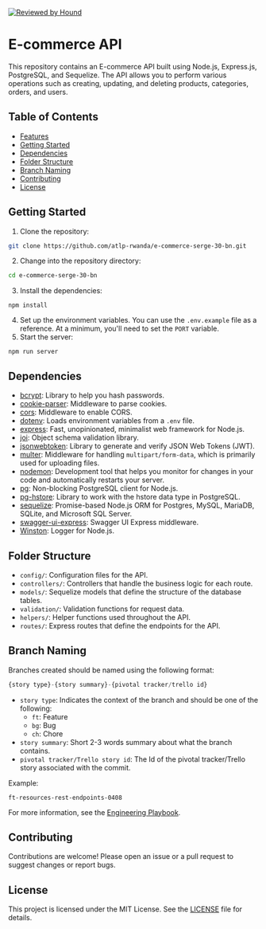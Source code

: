 [![Reviewed by Hound](https://img.shields.io/badge/Reviewed_by-Hound-8E64B0.svg)](https://houndci.com)

E-commerce API
===============

This repository contains an E-commerce API built using Node.js, Express.js, PostgreSQL, and Sequelize. The API allows you to perform various operations such as creating, updating, and deleting products, categories, orders, and users.

Table of Contents
-----------------

* [Features](#features)
* [Getting Started](#getting-started)
* [Dependencies](#dependencies)
* [Folder Structure](#folder-structure)
* [Branch Naming](#branch-naming)
* [Contributing](#contributing)
* [License](#license)


Getting Started
---------------

1. Clone the repository:
```bash
git clone https://github.com/atlp-rwanda/e-commerce-serge-30-bn.git
```
2. Change into the repository directory:
```bash
cd e-commerce-serge-30-bn
```
3. Install the dependencies:
```
npm install
```
4. Set up the environment variables. You can use the `.env.example` file as a reference. At a minimum, you'll need to set the `PORT` variable.
5. Start the server:
```
npm run server
```

Dependencies
------------

* [bcrypt](https://www.npmjs.com/package/bcrypt): Library to help you hash passwords.
* [cookie-parser](https://www.npmjs.com/package/cookie-parser): Middleware to parse cookies.
* [cors](https://www.npmjs.com/package/cors): Middleware to enable CORS.
* [dotenv](https://www.npmjs.com/package/dotenv): Loads environment variables from a `.env` file.
* [express](https://www.npmjs.com/package/express): Fast, unopinionated, minimalist web framework for Node.js.
* [joi](https://www.npmjs.com/package/joi): Object schema validation library.
* [jsonwebtoken](https://www.npmjs.com/package/jsonwebtoken): Library to generate and verify JSON Web Tokens (JWT).
* [multer](https://www.npmjs.com/package/multer): Middleware for handling `multipart/form-data`, which is primarily used for uploading files.
* [nodemon](https://www.npmjs.com/package/nodemon): Development tool that helps you monitor for changes in your code and automatically restarts your server.
* [pg](https://www.npmjs.com/package/pg): Non-blocking PostgreSQL client for Node.js.
* [pg-hstore](https://www.npmjs.com/package/pg-hstore): Library to work with the hstore data type in PostgreSQL.
* [sequelize](https://www.npmjs.com/package/sequelize): Promise-based Node.js ORM for Postgres, MySQL, MariaDB, SQLite, and Microsoft SQL Server.
* [swagger-ui-express](https://www.npmjs.com/package/swagger-ui-express): Swagger UI Express middleware.
* [Winston](https://www.npmjs.com/package/winston): Logger for Node.js.

Folder Structure
----------------

* `config/`: Configuration files for the API.
* `controllers/`: Controllers that handle the business logic for each route.
* `models/`: Sequelize models that define the structure of the database tables.
* `validation/`: Validation functions for request data.
* `helpers/`: Helper functions used throughout the API.
* `routes/`: Express routes that define the endpoints for the API.


Branch Naming
-------------

Branches created should be named using the following format:
```javascript
{story type}-{story summary}-{pivotal tracker/trello id}
```
* `story type`: Indicates the context of the branch and should be one of the following:
	+ `ft`: Feature
	+ `bg`: Bug
	+ `ch`: Chore
* `story summary`: Short 2-3 words summary about what the branch contains.
* `pivotal tracker/Trello story id`: The Id of the pivotal tracker/Trello story associated with the commit.

Example:
```
ft-resources-rest-endpoints-0408
```
For more information, see the [Engineering Playbook](https://github.com/atlp-rwanda/engineering-playbook/wiki/).

Contributing
------------

Contributions are welcome! Please open an issue or a pull request to suggest changes or report bugs.

License
-------

This project is licensed under the MIT License. See the [LICENSE](LICENSE) file for details.
